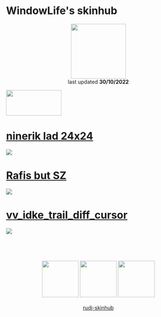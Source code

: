 # WindowLife's skinhub
<p align="center">
<a href="https://osu.ppy.sh/users/4108547">
  <img src="https://a.ppy.sh/4108547"  
       width="150"
       height="150"></a>
<br>
last updated <b>30/10/2022</b>
</p>

<a href="https://i.imgur.com/o0kMf8Y.png">
<img src="https://i.imgur.com/o0kMf8Y.png"
       width="151" 
       height="70"/></a>

# [ninerik lad 24x24](https://github.com/rudj-skinhub/woal/raw/tyfh/windowlife/ninerik%20lad%2024x24.osk)
[![](https://i.imgur.com/mYcqwVq.png)](https://github.com/rudj-skinhub/woal/raw/tyfh/windowlife/ninerik%20lad%2024x24.osk)

# [Rafis but SZ](https://github.com/rudj-skinhub/woal/raw/tyfh/windowlife/Rafis%20but%20SZ.osk)
[![](https://i.imgur.com/yCR4SK9.png)](https://github.com/rudj-skinhub/woal/raw/tyfh/windowlife/Rafis%20but%20SZ.osk)

# [vv_idke_trail_diff_cursor](https://github.com/rudj-skinhub/woal/raw/tyfh/windowlife/vv_idke_trail_diff_cursor.osk)
[![](https://i.imgur.com/DN5ZNTn.jpg)](https://github.com/rudj-skinhub/woal/raw/tyfh/windowlife/vv_idke_trail_diff_cursor.osk)

#
<p align="center">
  <br></br>
  <a href="https://www.twitch.tv/windowlife">
  <img src="https://i.imgur.com/HM030lk.png" 
       width="100" 
       height="100"></a>
  <a href="https://www.youtube.com/channel/UCr9Yg0ALj6xHFwX5dZAmgbQ">
  <img src="https://i.imgur.com/YWbDUUy.png"  
       width="100" 
       height="100"></a>
  <a href="https://twitter.com/windowlifeosu">
  <img src="https://i.imgur.com/PUQ5uWf.png" 
       width="100" 
       height="100"></a>
  <br></br>
  <a href="README.md">rudj-skinhub</a>
 </p>
